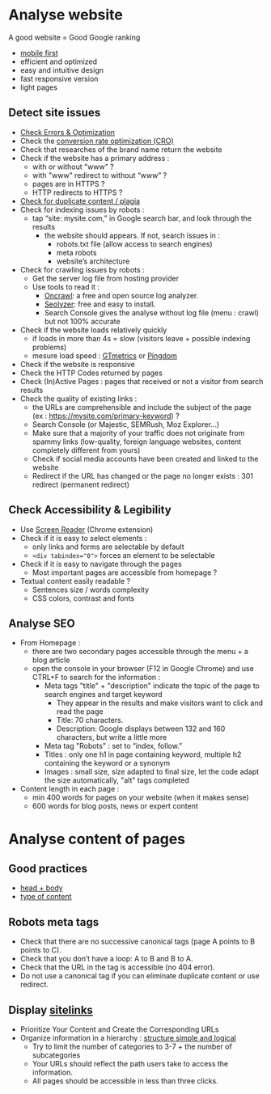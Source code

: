 # Analyse website

A good website = Good Google ranking
- [mobile first](https://search.google.com/test/mobile-friendly)
- efficient and optimized
- easy and intuitive design
- fast responsive version
- light pages

## Detect site issues
- [Check Errors & Optimization](https://en.ryte.com/lp/yoast/)
- Check the [conversion rate optimization (CRO)](https://backlinko.com/conversion-rate-optimization)
- Check that researches of the brand name return the website
- Check if the website has a primary address :
  - with or without "www" ?
  - with "www" redirect to without “www” ?
  - pages are in HTTPS ?
  - HTTP redirects to HTTPS ?
- [Check for duplicate content / plagia](http://www.siteliner.com/)
- Check for indexing issues by robots :
  - tap “site: mysite.com,” in Google search bar, and look through the results
    - the website should appears. If not, search issues in : 
      - robots.txt file (allow access to search engines)
      - meta robots
      - website’s architecture
- Check for crawling issues by robots :
  - Get the server log file from hosting provider
  - Use tools to read it : 
    - [Oncrawl](https://www.oncrawl.com/): a free and open source log analyzer.
    - [Seolyzer](https://seolyzer.io/): free and easy to install.
    - Search Console gives the analyse without log file (menu : crawl) but not 100% accurate
- Check if the website loads relatively quickly
  - if loads in more than 4s = slow (visitors leave + possible indexing problems)
  - mesure load speed : [GTmetrics](https://gtmetrix.com/) or [Pingdom](https://tools.pingdom.com/)
- Check if the website is responsive
- Check the HTTP Codes returned by pages
- Check (In)Active Pages : pages that received or not a visitor from search results
- Check the quality of existing links :
  - the URLs are comprehensible and include the subject of the page (ex : https://mysite.com/primary-keyword) ?
  - Search Console (or Majestic, SEMRush, Moz Explorer...)
  - Make sure that a majority of your traffic does not originate from spammy links (low-quality, foreign language websites, content completely different from yours)
  - Check if social media accounts have been created and linked to the website
  - Redirect if the URL has changed or the page no longer exists : 301 redirect (permanent redirect)

## Check Accessibility & Legibility
- Use [Screen Reader](https://chrome.google.com/webstore/detail/chromevox-classic-extensi/kgejglhpjiefppelpmljglcjbhoiplfn) (Chrome extension)
- Check if it is easy to select elements :
  - only links and forms are selectable by default
  - `<div tabindex="0">` forces an element to be selectable
- Check if it is easy to navigate through the pages
  - Most important pages are accessible from homepage ?
- Textual content easily readable ?
  - Sentences size / words complexity
  - CSS colors, contrast and fonts

## Analyse SEO
- From Homepage : 
  - there are two secondary pages accessible through the menu + a blog article
  - open the console in your browser (F12 in Google Chrome) and use CTRL+F to search for the information :
    - Meta tags "title" + "description" indicate the topic of the page to search engines and target keyword
      - They appear in the results and make visitors want to click and read the page
      - Title: 70 characters.
      - Description: Google displays between 132 and 160 characters, but write a little more
    - Meta tag "Robots" : set to “index, follow.”
    - Titles : only one h1 in page containing keyword, multiple h2 containing the keyword or a synonym
    - Images : small size, size adapted to final size, let the code adapt the size automatically, "alt" tags completed
- Content length in each page :
  - min 400 words for pages on your website (when it makes sense)
  - 600 words for blog posts, news or expert content

# Analyse content of pages

## Good practices
- [head + body](https://openclassrooms.com/en/courses/3594061-boost-traffic-to-your-website-with-search-engine-optimization/5838156-optimize-the-content-of-your-web-pages)
- [type of content](https://openclassrooms.com/en/courses/3594061-boost-traffic-to-your-website-with-search-engine-optimization/5838228-build-your-content-machine)
  
## Robots meta tags
- Check that there are no successive canonical tags (page A points to B points to C).
- Check that you don’t have a loop: A to B and B to A.
- Check that the URL in the tag is accessible (no 404 error).
- Do not use a canonical tag if you can eliminate duplicate content or use redirect.

## Display [sitelinks](https://user.oc-static.com/upload/2019/06/17/15607740164582_Example%20of%20sitelinks%20for%20Netflix.jpg)
- Prioritize Your Content and Create the Corresponding URLs
- Organize information in a hierarchy : [structure simple and logical](https://user.oc-static.com/upload/2019/07/17/15633786828122_Capture%20d%E2%80%99e%CC%81cran%202019-07-17%20a%CC%80%2017.49.54.png)
  - Try to limit the number of categories to 3-7 + the number of subcategories
  - Your URLs should reflect the path users take to access the information.
  - All pages should be accessible in less than three clicks.
